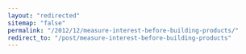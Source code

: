 ```yaml
---
layout: "redirected"
sitemap: "false"
permalink: "/2012/12/measure-interest-before-building-products/"
redirect_to: "/post/measure-interest-before-building-products"
---
```




